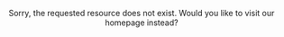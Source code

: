<p align = center> Sorry, the requested resource does not exist. Would you like to visit our homepage instead? </p>
